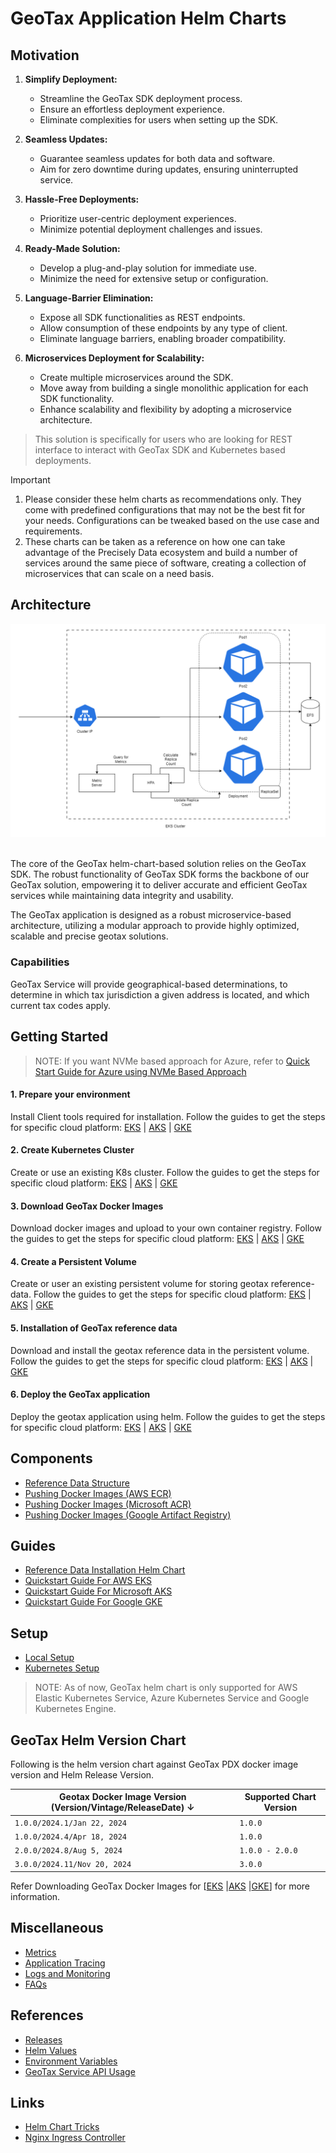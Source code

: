 # GeoTax Application Helm Charts

## Motivation

1. **Simplify Deployment:**
    - Streamline the GeoTax SDK deployment process.
    - Ensure an effortless deployment experience.
    - Eliminate complexities for users when setting up the SDK.

2. **Seamless Updates:**
    - Guarantee seamless updates for both data and software.
    - Aim for zero downtime during updates, ensuring uninterrupted service.

3. **Hassle-Free Deployments:**
    - Prioritize user-centric deployment experiences.
    - Minimize potential deployment challenges and issues.

4. **Ready-Made Solution:**
    - Develop a plug-and-play solution for immediate use.
    - Minimize the need for extensive setup or configuration.

5. **Language-Barrier Elimination:**
    - Expose all SDK functionalities as REST endpoints.
    - Allow consumption of these endpoints by any type of client.
    - Eliminate language barriers, enabling broader compatibility.

6. **Microservices Deployment for Scalability:**
    - Create multiple microservices around the SDK.
    - Move away from building a single monolithic application for each SDK functionality.
    - Enhance scalability and flexibility by adopting a microservice architecture.

> This solution is specifically for users who are looking for REST interface to interact with GeoTax SDK and Kubernetes
> based deployments.


> [!IMPORTANT]
> 1. Please consider these helm charts as recommendations only. They come with predefined configurations that may not be
     the best fit for your needs. Configurations can be tweaked based on the use case and requirements.
> 2. These charts can be taken as a reference on how one can take advantage of the Precisely Data ecosystem and build a
     number of services around the same piece of software, creating a collection of microservices that can scale on a
     need basis.

## Architecture

![geotax_architecture](./images/geotax_architecture.png)

<br>The core of the GeoTax helm-chart-based solution relies on the GeoTax SDK. The robust
functionality of GeoTax SDK forms the backbone of our GeoTax solution, empowering it to deliver accurate and efficient
GeoTax services while maintaining data integrity and usability.

The GeoTax application is designed as a robust microservice-based architecture, utilizing a modular approach to
provide highly optimized, scalable and precise geotax solutions.

### Capabilities

GeoTax Service will provide geographical-based determinations, to determine in which tax jurisdiction a given address is
located, and which current tax codes apply.

## Getting Started

> NOTE: If you want NVMe based approach for Azure, refer to [Quick Start Guide for Azure using NVMe Based Approach](docs/guides/aks/QuickStartAKS_UsingNVME.md)

#### 1. Prepare your environment

Install Client tools required for installation. Follow the guides to get the steps for specific cloud
platform:
[EKS](docs/guides/eks/QuickStartEKS.md#step-1-prepare-your-environment)
| [AKS](docs/guides/aks/QuickStartAKS.md#step-1-before-you-begin)
| [GKE](docs/guides/gke/QuickStartGKE.md#step-1-before-you-begin)

#### 2. Create Kubernetes Cluster

Create or use an existing K8s cluster. Follow the guides to get the steps for specific cloud platform:
[EKS](docs/guides/eks/QuickStartEKS.md#step-2-create-the-eks-cluster)
| [AKS](docs/guides/aks/QuickStartAKS.md#step-2-create-the-aks-cluster)
| [GKE](docs/guides/gke/QuickStartGKE.md#step-2-create-the-gke-cluster)

#### 3. Download GeoTax Docker Images

Download docker images and upload to your own container registry. Follow the guides to get the steps for specific cloud
platform:
[EKS](docs/guides/eks/QuickStartEKS.md#step-3-download-geotax-docker-images)
| [AKS](docs/guides/aks/QuickStartAKS.md#step-3-download-geotax-docker-images)
| [GKE](docs/guides/gke/QuickStartGKE.md#step-3-download-geotax-docker-images)

#### 4. Create a Persistent Volume

Create or user an existing persistent volume for storing geotax reference-data. Follow the guides to get the
steps for specific cloud platform:
[EKS](docs/guides/eks/QuickStartEKS.md#step-4-create-elastic-file-system-efs)
| [AKS](docs/guides/aks/QuickStartAKS.md#step-4-create-and-configure-azure-files-share)
| [GKE](docs/guides/gke/QuickStartGKE.md#step-4-create-and-configure-google-filestore)

#### 5. Installation of GeoTax reference data

Download and install the geotax reference data in the persistent volume. Follow the guides to get the steps for
specific cloud platform:
[EKS](docs/guides/eks/QuickStartEKS.md#step-5-installation-of-reference-data)
| [AKS](docs/guides/aks/QuickStartAKS.md#step-5-installation-of-reference-data)
| [GKE](docs/guides/gke/QuickStartGKE.md#step-5-installation-of-reference-data)

#### 6. Deploy the GeoTax application

Deploy the geotax application using helm. Follow the guides to get the steps for specific cloud platform:
[EKS](docs/guides/eks/QuickStartEKS.md#step-6-installation-of-geotax-helm-chart)
| [AKS](docs/guides/aks/QuickStartAKS.md#step-6-installation-of-geotax-helm-chart)
| [GKE](docs/guides/gke/QuickStartGKE.md#step-6-installation-of-geotax-helm-chart)

## Components

- [Reference Data Structure](docs/ReferenceData.md)
- [Pushing Docker Images (AWS ECR)](docs/guides/eks/QuickStartEKS.md#step-3-download-geotax-docker-images)
- [Pushing Docker Images (Microsoft ACR)](docs/guides/aks/QuickStartAKS.md#step-3-download-geotax-docker-images)
- [Pushing Docker Images (Google Artifact Registry)](docs/guides/gke/QuickStartGKE.md#step-3-download-geotax-docker-images)

## Guides

- [Reference Data Installation Helm Chart](charts/component-charts/reference-data-setup-generic/README.md)
- [Quickstart Guide For AWS EKS](docs/guides/eks/QuickStartEKS.md)
- [Quickstart Guide For Microsoft AKS](docs/guides/aks/QuickStartAKS.md)
- [Quickstart Guide For Google GKE](docs/guides/gke/QuickStartGKE.md)

## Setup

- [Local Setup](docker-desktop/README.md)
- [Kubernetes Setup](charts/component-charts/geotax-generic/README.md)

> NOTE: As of now, GeoTax helm chart is only supported for AWS Elastic Kubernetes Service, Azure Kubernetes Service and
> Google Kubernetes Engine.

## GeoTax Helm Version Chart

Following is the helm version chart against GeoTax PDX docker image version and Helm Release Version.

| Geotax Docker Image Version (Version/Vintage/ReleaseDate) ↓ | Supported Chart Version |
|-------------------------------------------------------------|-------------------------|
| `1.0.0/2024.1/Jan 22, 2024`                                 | `1.0.0`                 |
| `1.0.0/2024.4/Apr 18, 2024`                                 | `1.0.0`                 |
| `2.0.0/2024.8/Aug 5, 2024`                                  | `1.0.0 - 2.0.0`         |
| `3.0.0/2024.11/Nov 20, 2024`                                | `3.0.0`                 |

Refer Downloading GeoTax Docker Images
for [[EKS](docs/guides/eks/QuickStartEKS.md#step-3-download-geotax-docker-images) |[AKS](/docs/guides/aks/QuickStartAKS.md#step-3-download-geotax-docker-images) |[GKE](/docs/guides/gke/QuickStartGKE.md#step-3-download-geotax-docker-images)]
for more information.

## Miscellaneous

- [Metrics](docs/MetricsAndTraces.md#generating-insights-from-metrics)
- [Application Tracing](docs/MetricsAndTraces.md#generating-insights-from-metrics)
- [Logs and Monitoring](docs/MetricsAndTraces.md#generating-insights-from-metrics)
- [FAQs](docs/faq/FAQs.md)

## References

- [Releases](https://github.com/PreciselyData/cloudnative-geocoding-helm/releases)
- [Helm Values](charts/eks/geotax-application/README.md#helm-values)
- [Environment Variables](charts/component-charts/geotax-generic/README.md#environment-variables)
- [GeoTax Service API Usage](charts/component-charts/geotax-generic/README.md#geotax-service-api-usage)

## Links

- [Helm Chart Tricks](https://helm.sh/docs/howto/charts_tips_and_tricks/)
- [Nginx Ingress Controller](https://docs.nginx.com/nginx-ingress-controller/)

